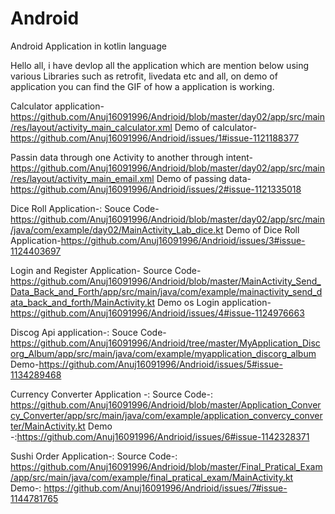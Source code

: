 # Android
Android Application in kotlin language

Hello all, i have devlop all the application which are mention below using various Libraries such as retrofit, livedata etc and all, on demo of application you can find the GIF of how a application is working.


Calculator application-https://github.com/Anuj16091996/Andrioid/blob/master/day02/app/src/main/res/layout/activity_main_calculator.xml
Demo of calculator-https://github.com/Anuj16091996/Andrioid/issues/1#issue-1121188377

Passin data through one Activity to another through intent-https://github.com/Anuj16091996/Andrioid/blob/master/day02/app/src/main/res/layout/activity_main_email.xml
Demo of passing data-https://github.com/Anuj16091996/Andrioid/issues/2#issue-1121335018


Dice Roll Application-:
Souce Code-https://github.com/Anuj16091996/Andrioid/blob/master/day02/app/src/main/java/com/example/day02/MainActivity_Lab_dice.kt
Demo of Dice Roll Application-https://github.com/Anuj16091996/Andrioid/issues/3#issue-1124403697

Login and Register Application-
Source Code-https://github.com/Anuj16091996/Andrioid/blob/master/MainActivity_Send_Data_Back_and_Forth/app/src/main/java/com/example/mainactivity_send_data_back_and_forth/MainActivity.kt
Demo os Login application-https://github.com/Anuj16091996/Andrioid/issues/4#issue-1124976663


Discog Api application-: 
Souce Code-https://github.com/Anuj16091996/Andrioid/tree/master/MyApplication_Discorg_Album/app/src/main/java/com/example/myapplication_discorg_album
Demo-https://github.com/Anuj16091996/Andrioid/issues/5#issue-1134289468


Currency Converter Application -:
Source Code-: https://github.com/Anuj16091996/Andrioid/blob/master/Application_Convercy_Converter/app/src/main/java/com/example/application_convercy_converter/MainActivity.kt
Demo -:https://github.com/Anuj16091996/Andrioid/issues/6#issue-1142328371

Sushi Order Application-:
Source Code-: https://github.com/Anuj16091996/Andrioid/blob/master/Final_Pratical_Exam/app/src/main/java/com/example/final_pratical_exam/MainActivity.kt
Demo-: https://github.com/Anuj16091996/Andrioid/issues/7#issue-1144781765
